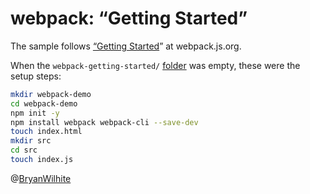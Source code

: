 # webpack: “Getting Started”

The sample follows [“Getting Started](https://webpack.js.org/guides/getting-started/)” at webpack.js.org.

When the `webpack-getting-started/` [folder](../webpack-getting-started) was empty, these were the setup steps:

```bash
mkdir webpack-demo
cd webpack-demo
npm init -y
npm install webpack webpack-cli --save-dev
touch index.html
mkdir src
cd src
touch index.js
```

@[BryanWilhite](https://twitter.com/BryanWilhite)
